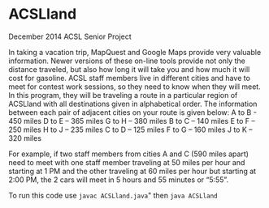 # ACSLland
December 2014 ACSL Senior Project

In taking a vacation trip, MapQuest and Google Maps provide very valuable information. 
Newer versions of these on-line tools provide not only the distance traveled, but also
how long it will take you and how much it will cost for gasoline. ACSL staff members live 
in different cities and have to meet for contest work sessions, so they need to know when they will meet.
In this program, they will be traveling a route in a particular region of ACSLland with all destinations
given in alphabetical order. The information between each pair of adjacent cities on your route is given below:
   A to B - 450 miles D to E – 365 miles G to H – 380 miles
  B to C – 140 miles E to F – 250 miles H to J – 235 miles
  C to D – 125 miles F to G – 160 miles J to K – 320 miles
  
For example, if two staff members from cities A and C (590 miles apart) need to meet with one staff member traveling 
at 50 miles per hour and starting at 1 PM and the other traveling at 60 miles per hour but starting at 2:00 PM, 
the 2 cars will meet in 5 hours and 55 minutes or “5:55”.

To run this code use `javac ACSLland.java`"
then `java ACSLland`
